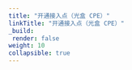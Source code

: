```yaml
---
title: "开通接入点（光盒 CPE）"
linkTitle: "开通接入点（光盒 CPE）"
_build:
 render: false 
weight: 10
collapsible: true
---
```


